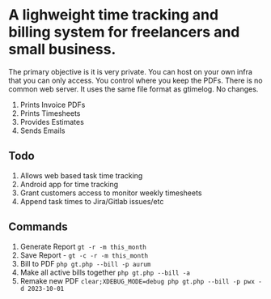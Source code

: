 A lighweight time tracking and billing system for freelancers and small business.
==

The primary objective is it is very private. You can host on your own infra that you can only access. You control where you keep the PDFs. There is no common web server. It uses the same file format as gtimelog. No changes.

1. Prints Invoice PDFs
2. Prints Timesheets
3. Provides Estimates
4. Sends Emails

## Todo

1. Allows web based task time tracking
2. Android app for time tracking
3. Grant customers access to monitor weekly timesheets
4. Append task times to Jira/Gitlab issues/etc

## Commands

1. Generate Report `gt -r -m this_month`
2. Save Report - `gt -c -r -m this_month`
3. Bill to PDF `php gt.php --bill -p aurum`
4. Make all active bills together `php gt.php --bill -a`
5. Remake new PDF `clear;XDEBUG_MODE=debug php gt.php --bill -p pwx -d 2023-10-01` 
